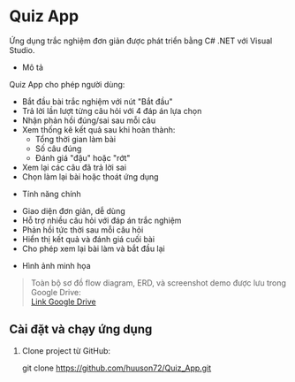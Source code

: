 # Quiz App

Ứng dụng trắc nghiệm đơn giản được phát triển bằng C# .NET với Visual Studio.

* Mô tả

Quiz App cho phép người dùng:
- Bắt đầu bài trắc nghiệm với nút "Bắt đầu"
- Trả lời lần lượt từng câu hỏi với 4 đáp án lựa chọn
- Nhận phản hồi đúng/sai sau mỗi câu
- Xem thống kê kết quả sau khi hoàn thành:
  - Tổng thời gian làm bài
  - Số câu đúng
  - Đánh giá "đậu" hoặc "rớt"
- Xem lại các câu đã trả lời sai
- Chọn làm lại bài hoặc thoát ứng dụng

* Tính năng chính

- Giao diện đơn giản, dễ dùng
- Hỗ trợ nhiều câu hỏi với đáp án trắc nghiệm
- Phản hồi tức thời sau mỗi câu hỏi
- Hiển thị kết quả và đánh giá cuối bài
- Cho phép xem lại bài làm và bắt đầu lại

* Hình ảnh minh họa

>  Toàn bộ sơ đồ flow diagram, ERD, và screenshot demo được lưu trong Google Drive:  
 [Link Google Drive](https://drive.google.com/drive/folders/1Chb1oRyVV4V2ijf0yEewpHqpBcAFtWMG)

##  Cài đặt và chạy ứng dụng

1. Clone project từ GitHub:
   
   git clone https://github.com/huuson72/Quiz_App.git
